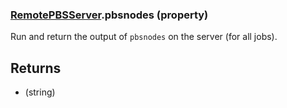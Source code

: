 ### [RemotePBSServer](RemotePBSServer.md).pbsnodes (property)




Run and return the output of `pbsnodes` on the server (for all jobs).

Returns
-----------
* (string)


